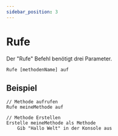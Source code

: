 ```yaml
---
sidebar_position: 3
---
```


# Rufe

Der "Rufe" Befehl benötigt drei Parameter.

```
Rufe [methodenName] auf
```

## Beispiel

```
// Methode aufrufen
Rufe meineMethode auf

// Methode Erstellen
Erstelle meineMethode als Methode
    Gib "Hallo Welt" in der Konsole aus
```
